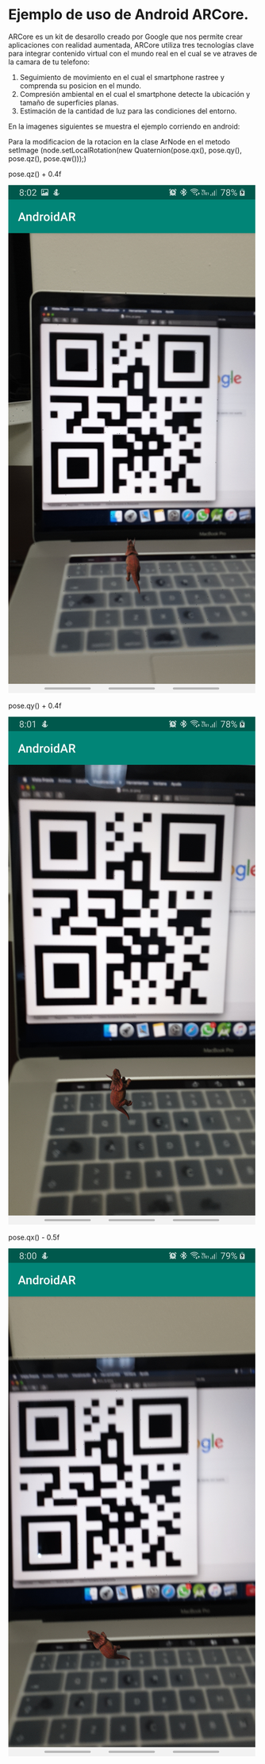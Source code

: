 # Ejemplo de uso de Android ARCore.


ARCore es un kit de desarollo creado por Google que nos permite crear aplicaciones con realidad aumentada,  ARCore utiliza tres tecnologías clave para integrar contenido virtual con el mundo real en el cual se ve atraves de la camara de tu telefono:

1. Seguimiento de movimiento en el cual el smartphone rastree y comprenda su posicion en el mundo.
2. Compresión ambiental en el cual el smartphone detecte la ubicación y tamaño de superficies planas.
3. Estimación de la cantidad de luz para las condiciones del entorno.



En la imagenes siguientes se muestra el ejemplo corriendo en android:



Para la modificacion de la rotacion en la clase ArNode en el metodo setImage (node.setLocalRotation(new Quaternion(pose.qx(), pose.qy(), pose.qz(), pose.qw()));)


pose.qz() + 0.4f


![](app/src/main/assets/qz.jpg)


pose.qy() + 0.4f


![](app/src/main/assets/qy.jpg)


pose.qx() - 0.5f


![](app/src/main/assets/qx.jpg)

